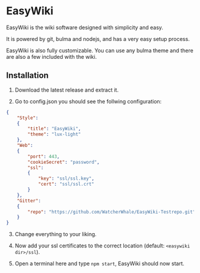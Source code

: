 # EasyWiki
EasyWiki is the wiki software designed with simplicity and easy.

It is powered by git, bulma and nodejs, and has a very easy setup process.

EasyWiki is also fully customizable. You can use any bulma theme and there are also a few included with the wiki.

## Installation
1. Download the latest release and extract it.

2. Go to config.json you should see the follwing configuration:

```json
{
    "Style":
    {
        "title": "EasyWiki",
        "theme": "lux-light"
    },
    "Web":
    {
        "port": 443,
        "cookieSecret": "password",
        "ssl":
        {
            "key": "ssl/ssl.key",
            "cert": "ssl/ssl.crt"
        }
    },
    "Gitter":
    {
        "repo": "https://github.com/WatcherWhale/EasyWiki-Testrepo.git"
    }
}
```

3. Change everything to your liking.

4. Now add your ssl certificates to the correct location (default: `<easywiki dir>/ssl`).

5. Open a terminal here and type `npm start`, EasyWiki should now start.